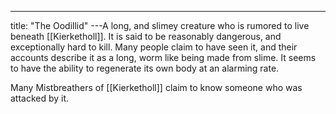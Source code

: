 ---
title: "The Oodillid"
---A long, and slimey creature who is rumored to live beneath [[Kierketholl]]. It is said to be reasonably dangerous, and exceptionally hard to kill. Many people claim to have seen it, and their accounts describe it as a long, worm like being made from slime. It seems to have the ability to regenerate its own body at an alarming rate.

Many Mistbreathers of [[Kierketholl]] claim to know someone who was attacked by it.